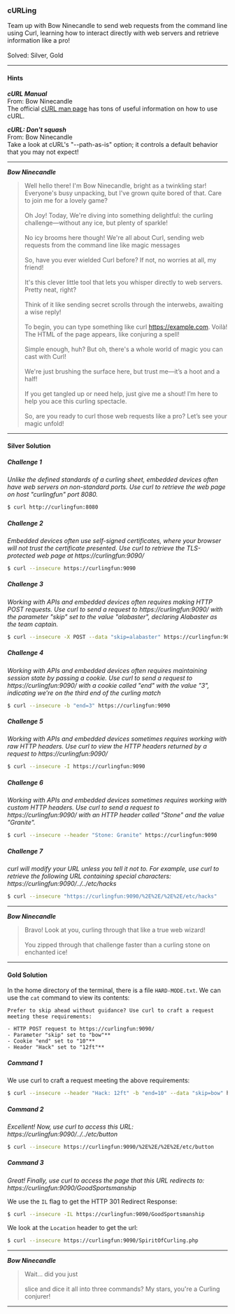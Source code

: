 ### cURLing
Team up with Bow Ninecandle to send web requests from the command line using Curl, learning how to interact directly with web servers and retrieve information like a pro!<br><br>
Solved: Silver, Gold

---

#### Hints
***cURL Manual***<br>
From: Bow Ninecandle<br>
The official [cURL man page](https://curl.se/docs/manpage.html) has tons of useful information on how to use cURL.

***cURL: Don't squash***<br>
From: Bow Ninecandle<br>
Take a look at cURL's "--path-as-is" option; it controls a default behavior that you may not expect!

---

***Bow Ninecandle***
> Well hello there! I'm Bow Ninecandle, bright as a twinkling star! Everyone's busy unpacking, but I've grown quite bored of that. Care to join me for a lovely game?<br><br>
Oh Joy! Today, We're diving into something delightful: the curling challenge—without any ice, but plenty of sparkle!<br><br>
No icy brooms here though! We're all about Curl, sending web requests from the command line like magic messages<br><br>
So, have you ever wielded Curl before? If not, no worries at all, my friend!<br><br>
It's this clever little tool that lets you whisper directly to web servers. Pretty neat, right?<br><br>
Think of it like sending secret scrolls through the interwebs, awaiting a wise reply!<br><br>
To begin, you can type something like curl https://example.com. Voilà! The HTML of the page appears, like conjuring a spell!<br><br>
Simple enough, huh? But oh, there's a whole world of magic you can cast with Curl!<br><br>
We're just brushing the surface here, but trust me—it’s a hoot and a half!<br><br>
If you get tangled up or need help, just give me a shout! I’m here to help you ace this curling spectacle.<br><br>
So, are you ready to curl those web requests like a pro? Let’s see your magic unfold!

---

#### Silver Solution

##### Challenge 1
*Unlike the defined standards of a curling sheet, embedded devices often have web servers on non-standard ports.  Use curl to retrieve the web page on host "curlingfun" port 8080.*

```bash
$ curl http://curlingfun:8080
```

##### Challenge 2
*Embedded devices often use self-signed certificates, where your browser will not trust the certificate presented.  Use curl to retrieve the TLS-protected web page at https://curlingfun:9090/*

```bash
$ curl --insecure https://curlingfun:9090
```

##### Challenge 3
*Working with APIs and embedded devices often requires making HTTP POST requests. Use curl to send a request to https://curlingfun:9090/ with the parameter "skip" set to the value "alabaster", declaring Alabaster as the team captain.*

```bash
$ curl --insecure -X POST --data "skip=alabaster" https://curlingfun:9090
```

##### Challenge 4
*Working with APIs and embedded devices often requires maintaining session state by passing a cookie.  Use curl to send a request to https://curlingfun:9090/ with a cookie called "end" with the value "3", indicating we're on the third end of the curling match*

```bash
$ curl --insecure -b "end=3" https://curlingfun:9090
```

##### Challenge 5
*Working with APIs and embedded devices sometimes requires working with raw HTTP headers.  Use curl to view the HTTP headers returned by a request to https://curlingfun:9090/*

```bash
$ curl --insecure -I https://curlingfun:9090
```

##### Challenge 6
*Working with APIs and embedded devices sometimes requires working with custom HTTP headers.  Use curl to send a request to https://curlingfun:9090/ with an HTTP header called "Stone" and the value "Granite".*
```bash
$ curl --insecure --header "Stone: Granite" https://curlingfun:9090
```

##### Challenge 7
*curl will modify your URL unless you tell it not to.  For example, use curl to retrieve the following URL containing special characters: https://curlingfun:9090/../../etc/hacks*

```bash
$ curl --insecure "https://curlingfun:9090/%2E%2E/%2E%2E/etc/hacks"
```

---

***Bow Ninecandle***
> Bravo! Look at you, curling through that like a true web wizard!<br><br>
You zipped through that challenge faster than a curling stone on enchanted ice!

---

#### Gold Solution
In the home directory of the terminal, there is a file `HARD-MODE.txt`. We can use the `cat` command to view its contents:

```
Prefer to skip ahead without guidance? Use curl to craft a request meeting these requirements:

- HTTP POST request to https://curlingfun:9090/
- Parameter "skip" set to "bow"**
- Cookie "end" set to "10"**
- Header "Hack" set to "12ft"**
```

##### Command 1
We use curl to craft a request meeting the above requirements:

```bash
$ curl --insecure --header "Hack: 12ft" -b "end=10" --data "skip=bow" https://curlingfun:9090/
```

##### Command 2
*Excellent!  Now, use curl to access this URL: https://curlingfun:9090/../../etc/button*

```bash
$ curl --insecure https://curlingfun:9090/%2E%2E/%2E%2E/etc/button
```

##### Command 3
*Great!  Finally, use curl to access the page that this URL redirects to: https://curlingfun:9090/GoodSportsmanship*

We use the `IL` flag to get the HTTP 301 Redirect Response:

```bash
$ curl --insecure -IL https://curlingfun:9090/GoodSportsmanship
```

We look at the `Location` header to get the url:

```bash
$ curl --insecure https://curlingfun:9090/SpiritOfCurling.php
```

---

***Bow Ninecandle***
> Wait... did you just<br><br> slice and dice it all into three commands? My stars, you're a Curling conjurer!

---